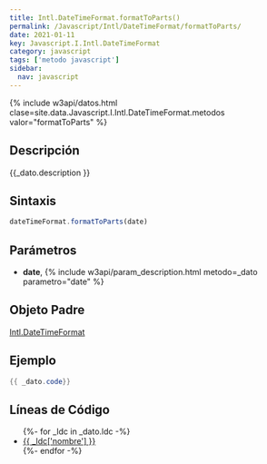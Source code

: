 ```yaml
---
title: Intl.DateTimeFormat.formatToParts()
permalink: /Javascript/Intl/DateTimeFormat/formatToParts/
date: 2021-01-11
key: Javascript.I.Intl.DateTimeFormat
category: javascript
tags: ['metodo javascript']
sidebar: 
  nav: javascript
---
```


{% include w3api/datos.html clase=site.data.Javascript.I.Intl.DateTimeFormat.metodos valor="formatToParts" %}

## Descripción
{{_dato.description }}

## Sintaxis
~~~javascript
dateTimeFormat.formatToParts(date)
~~~

## Parámetros
* **date**,  {% include w3api/param_description.html metodo=_dato parametro="date" %}

## Objeto Padre
[Intl.DateTimeFormat](/Javascript/Intl/DateTimeFormat/)

## Ejemplo
~~~java
{{ _dato.code}}
~~~

## Líneas de Código
<ul>
{%- for _ldc in _dato.ldc -%}
   <li>
       <a href="{{_ldc['url'] }}">{{ _ldc['nombre'] }}</a>
   </li>
{%- endfor -%}
</ul>
